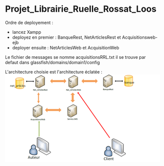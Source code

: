 # Projet_Librairie_Ruelle_Rossat_Loos

Ordre de deployement : 
- lancez Xampp
- deployez en premier : BanqueRest, NetArticlesRest et Acquisitionsweb-ejb
- deployer ensuite : NetArticlesWeb et AcquisitionWeb

Le fichier de messages se nomme acquisitionsRRL.txt il se trouve par defaut dans glassfish/domains/domain1/config

L'architecture choisie est l'architecture éclatée : 
![alt text](https://raw.githubusercontent.com/antoineloos/Projet_Librairie_Ruelle_Rossat_Loos/master/archi.png)

